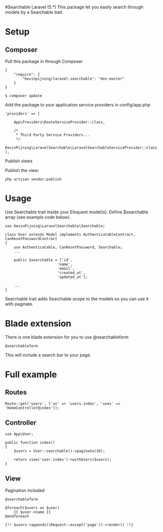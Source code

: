 #Searchable Laravel (5.*)
This package let you easily search through models by a Searchable trait. 

# Setup

## Composer
Pull this package in through Composer

```
{
    "require": {
        "kevinpijning/laravel-searchable": "dev-master"
    }
}
```

```$ composer update```

Add the package to your application service providers in config/app.php

```
'providers' => [

    App\Providers\RouteServiceProvider::class,

    /*
     * Third Party Service Providers...
     */
     KevinPijning\LaravelSearchable\LaravelSearchableServiceProvider::class,
],
```

Publish views

Publish the view:
```
php artisan vendor:publish
```


# Usage
Use Searchable trait inside your Eloquent model(s). Define $searchable array (see example code below). 
```
use KevinPijning\LaravelSearchable\Searchable;

class User extends Model implements AuthenticatableContract, CanResetPasswordContract 
{
	use Authenticatable, CanResetPassword, Searchable;
	...

	public $searchable = ['id',
	                    'name',
	                    'email',
	                    'created_at',
	                    'updated_at'];
	                    
	...
}
```

Searchable trait adds Searchable scope to the models so you can use it with paginate.

# Blade extension
There is one blade extension for you to use @searchableform

`@searchableform`

This will include a search bar to your page.

# Full example
## Routes
```
Route::get('users', ['as' => 'users.index', 'uses' => 'HomeController@index']);
```
## Controller
```
use App\User;

public function index()
{
    $users = User::searchable()->paginate(10);
    
    return view('user.index')->withUsers($users);
}
```

## View
Pagination included

```
@searchableform

@foreach($users as $user)
	{{ $user->name }}
@endforeach

{!! $users->appends(\Request::except('page'))->render() !!}

```